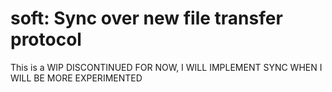 # soft: Sync over new file transfer protocol

This is a WIP
DISCONTINUED FOR NOW, I WILL IMPLEMENT SYNC WHEN I WILL BE MORE EXPERIMENTED
